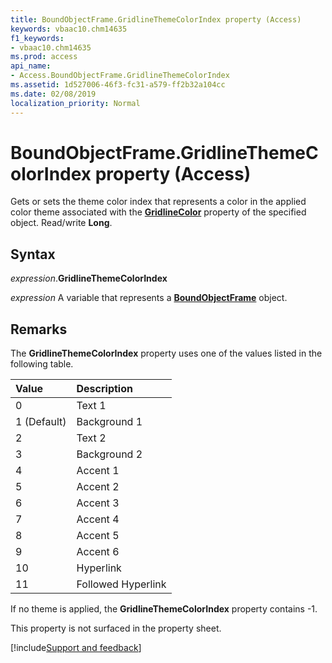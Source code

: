 ```yaml
---
title: BoundObjectFrame.GridlineThemeColorIndex property (Access)
keywords: vbaac10.chm14635
f1_keywords:
- vbaac10.chm14635
ms.prod: access
api_name:
- Access.BoundObjectFrame.GridlineThemeColorIndex
ms.assetid: 1d527006-46f3-fc31-a579-ff2b32a104cc
ms.date: 02/08/2019
localization_priority: Normal
---
```



# BoundObjectFrame.GridlineThemeColorIndex property (Access)

Gets or sets the theme color index that represents a color in the applied color theme associated with the **[GridlineColor](access.boundobjectframe.gridlinecolor.md)** property of the specified object. Read/write **Long**. 


## Syntax

_expression_.**GridlineThemeColorIndex**

_expression_ A variable that represents a **[BoundObjectFrame](Access.BoundObjectFrame.md)** object.


## Remarks

The **GridlineThemeColorIndex** property uses one of the values listed in the following table.

|Value|Description|
|:-----|:-----|
|0 |Text 1|
|1 (Default)|Background 1|
|2|Text 2|
|3|Background 2|
|4|Accent 1|
|5|Accent 2|
|6|Accent 3|
|7|Accent 4|
|8|Accent 5|
|9|Accent 6|
|10|Hyperlink|
|11|Followed Hyperlink|

If no theme is applied, the **GridlineThemeColorIndex** property contains -1.

This property is not surfaced in the property sheet.




[!include[Support and feedback](~/includes/feedback-boilerplate.md)]